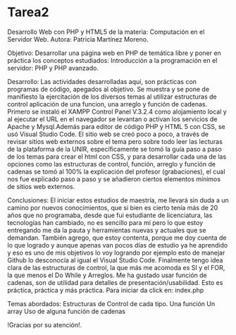 # Tarea2
Desarrollo Web con PHP y HTML5 de la materia: Computación en el Servidor Web.
Autora: Patricia Martínez Moreno.

Objetivo: 
Desarrollar una página web en PHP de temática libre y poner en práctica los conceptos estudiados: Introducción a la programación en el servidor: PHP y PHP avanzado.

Desarrollo: 
Las actividades desarrolladas aquí, son prácticas con programas de código, apegados al objetivo. Se muestra y se pone de manifiesto la ejercitación de los 
diversos temas al utilizar estructuras de control aplicación de una funcion, una arreglo y función de cadenas. 
Primero se instaló el XAMPP Control Panel V.3.2.4 como alojamiento local y al ejecutar el URL en el navegador se levantan o activan los servicios de  Apache y Mysql.Además para editor de código PHP y HTML 5 con CSS, se usó Visual Studio Code. 
El sitio web se creó poco a poco, a través de revisar sitios web externos sobre el tema pero sobre todo leer las lecturas de la plataforma de la UNIR, específicamente
se tomó la guía paso a paso de los temas para crear el html con CSS, y para desarrollar cada una de las opciones como las estructuras de control, función, arreglo y función 
de cadenas se tomó al 100% la explicación del profesor (grabaciones), el cual nos fue explicado paso a paso y se añadieron ciertos elementos mínimos de sitios web externos.

Conclusiones: 
El iniciar estos estudios de maestría, me llevará sin duda a un camino por nuevos conocimientos, que si bien es cierto tenía más de 20 años que no programaba, desde que fui
estudiante de licenciatura, las tecnologías han cambiado, no es sencillo para mí pero lo que estoy entregando me da la pauta y herramientas nuevas y actuales que se demandan.
También agrego, que estoy contenta, porque me doy cuenta de lo que logrado y aunque apenas van pocos días de estudio ya he aprendido y eso es uno de mis 
objetivos lo voy logrando por ejemplo esto de manejar Github lo desconocía al igual el Visual Studio Code. 
Finalmente tengo idea clara de las estructuras de control, la que más me acomoda es SI y el FOR, la que menos el Do While y Arreglos. Me ha gustado usar función de cadenas, son 
de utilidad para detalles de presentación/usabilidad.
Esto es práctica, práctica y más práctica.
Para iniciar da click en: index.php 


Temas abordados:
Estructuras de Control de cada tipo.
Una función 
Un array 
Uso de alguna función de cadenas 


!Gracias por su atención!.
